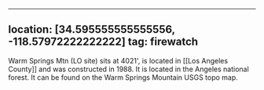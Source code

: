 
---
location: [34.595555555555556, -118.57972222222222]
tag: firewatch
---

Warm Springs Mtn (LO site) sits at 4021', is located in [[Los Angeles County]] and was constructed in 1988. It is located in the Angeles national forest. It can be found on the Warm Springs Mountain USGS topo map.
